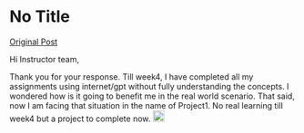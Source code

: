 # No Title

[Original Post](https://discourse.onlinedegree.iitm.ac.in/t/166866/23)

<p>Hi Instructor team,</p>
<p>Thank you for your response. Till week4, I have completed all my assignments using internet/gpt without fully understanding the concepts. I wondered how is it going to benefit me in the real world scenario. That said, now I am facing that situation in the name of Project1. No real learning till week4 but a project to  complete now. <img src="https://emoji.discourse-cdn.com/google/worried.png?v=12" title=":worried:" class="emoji" alt=":worried:" loading="lazy" width="20" height="20"></p>